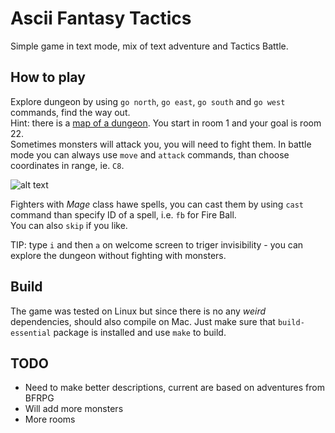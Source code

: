 # Ascii Fantasy Tactics

Simple game in text mode, mix of text adventure and Tactics Battle.  

## How to play

Explore dungeon by using `go north`, `go east`, `go south` and `go west` commands, find the way out.  
Hint: there is a [map of a dungeon](https://github.com/przem360/ascii-fantasy-tactics/blob/master/design/map.png). You start in room 1 and your goal is room 22.  
Sometimes monsters will attack you, you will need to fight them. In battle mode you can always use `move` and `attack` commands, than choose coordinates in range, ie. `C8`.  
  
![alt text](https://github.com/przem360/ascii-fantasy-tactics/blob/master/screenshot.png?raw=true)

Fighters with *Mage* class hawe spells, you can cast them by using `cast` command than specify ID of a spell, i.e. `fb` for Fire Ball.  
You can also `skip` if you like.  
  
TIP: type `i` and then `a` on welcome screen to triger invisibility - you can explore the dungeon without fighting with monsters.

## Build

The game was tested on Linux but since there is no any *weird* dependencies, should also compile on Mac. Just make sure that `build-essential` package is installed and use `make` to build. 
  
## TODO

 - Need to make better descriptions, current are based on adventures from BFRPG
 - Will add more monsters
 - More rooms